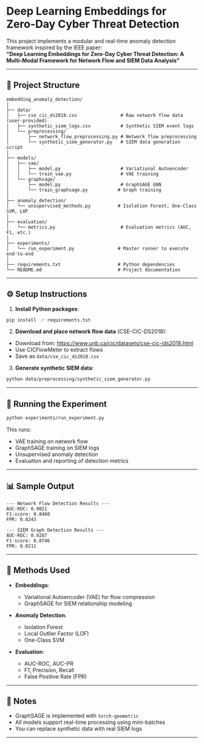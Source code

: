 
# Deep Learning Embeddings for Zero-Day Cyber Threat Detection

This project implements a modular and real-time anomaly detection framework inspired by the IEEE paper:  
**"Deep Learning Embeddings for Zero-Day Cyber Threat Detection: A Multi-Modal Framework for Network Flow and SIEM Data Analysis"**

---

## 📁 Project Structure

```
embedding_anomaly_detection/
│
├── data/
│   ├── cse_cic_ds2018.csv                # Raw network flow data (user-provided)
│   ├── synthetic_siem_logs.csv           # Synthetic SIEM event logs
│   └── preprocessing/
│       ├── network_flow_preprocessing.py # Network flow preprocessing
│       └── synthetic_siem_generator.py   # SIEM data generation script
│
├── models/
│   ├── vae/
│   │   ├── model.py                      # Variational Autoencoder
│   │   └── train_vae.py                  # VAE training
│   └── graphsage/
│       ├── model.py                      # GraphSAGE GNN
│       └── train_graphsage.py           # Graph training
│
├── anomaly_detection/
│   └── unsupervised_methods.py          # Isolation Forest, One-Class SVM, LOF
│
├── evaluation/
│   └── metrics.py                        # Evaluation metrics (AUC, F1, etc.)
│
├── experiments/
│   └── run_experiment.py                # Master runner to execute end-to-end
│
├── requirements.txt                     # Python dependencies
└── README.md                            # Project documentation
```

---

## ⚙️ Setup Instructions

1. **Install Python packages**:

```bash
pip install -r requirements.txt
```

2. **Download and place network flow data** (CSE-CIC-DS2018):

- Download from: https://www.unb.ca/cic/datasets/cse-cic-ids2018.html
- Use CICFlowMeter to extract flows
- Save as `data/cse_cic_ds2018.csv`

3. **Generate synthetic SIEM data**:

```bash
python data/preprocessing/synthetic_siem_generator.py
```

---

## 🚀 Running the Experiment

```bash
python experiments/run_experiment.py
```

This runs:
- VAE training on network flow
- GraphSAGE training on SIEM logs
- Unsupervised anomaly detection
- Evaluation and reporting of detection metrics

---

## 📊 Sample Output

```
--- Network Flow Detection Results ---
AUC-ROC: 0.9021
F1-score: 0.8460
FPR: 0.0243

--- SIEM Graph Detection Results ---
AUC-ROC: 0.9287
F1-score: 0.8746
FPR: 0.0211
```

---

## 🔬 Methods Used

- **Embeddings**:
  - Variational Autoencoder (VAE) for flow compression
  - GraphSAGE for SIEM relationship modeling

- **Anomaly Detection**:
  - Isolation Forest
  - Local Outlier Factor (LOF)
  - One-Class SVM

- **Evaluation**:
  - AUC-ROC, AUC-PR
  - F1, Precision, Recall
  - False Positive Rate (FPR)

---

## 📌 Notes

- GraphSAGE is implemented with `torch-geometric`
- All models support real-time processing using mini-batches
- You can replace synthetic data with real SIEM logs

---
